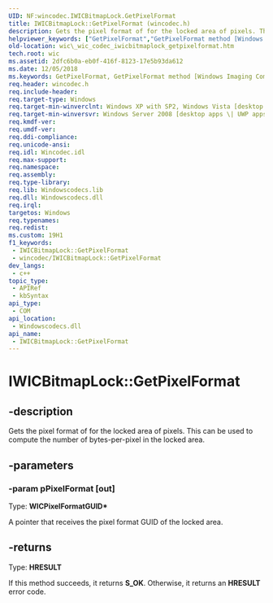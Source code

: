 ```yaml
---
UID: NF:wincodec.IWICBitmapLock.GetPixelFormat
title: IWICBitmapLock::GetPixelFormat (wincodec.h)
description: Gets the pixel format of for the locked area of pixels. This can be used to compute the number of bytes-per-pixel in the locked area.
helpviewer_keywords: ["GetPixelFormat","GetPixelFormat method [Windows Imaging Component]","GetPixelFormat method [Windows Imaging Component]","IWICBitmapLock interface","IWICBitmapLock interface [Windows Imaging Component]","GetPixelFormat method","IWICBitmapLock.GetPixelFormat","IWICBitmapLock::GetPixelFormat","_wic_codec_iwicbitmaplock_getpixelformat","wic._wic_codec_iwicbitmaplock_getpixelformat","wincodec/IWICBitmapLock::GetPixelFormat"]
old-location: wic\_wic_codec_iwicbitmaplock_getpixelformat.htm
tech.root: wic
ms.assetid: 2dfc6b0a-eb0f-416f-8123-17e5b93da612
ms.date: 12/05/2018
ms.keywords: GetPixelFormat, GetPixelFormat method [Windows Imaging Component], GetPixelFormat method [Windows Imaging Component],IWICBitmapLock interface, IWICBitmapLock interface [Windows Imaging Component],GetPixelFormat method, IWICBitmapLock.GetPixelFormat, IWICBitmapLock::GetPixelFormat, _wic_codec_iwicbitmaplock_getpixelformat, wic._wic_codec_iwicbitmaplock_getpixelformat, wincodec/IWICBitmapLock::GetPixelFormat
req.header: wincodec.h
req.include-header: 
req.target-type: Windows
req.target-min-winverclnt: Windows XP with SP2, Windows Vista [desktop apps \| UWP apps]
req.target-min-winversvr: Windows Server 2008 [desktop apps \| UWP apps]
req.kmdf-ver: 
req.umdf-ver: 
req.ddi-compliance: 
req.unicode-ansi: 
req.idl: Wincodec.idl
req.max-support: 
req.namespace: 
req.assembly: 
req.type-library: 
req.lib: Windowscodecs.lib
req.dll: Windowscodecs.dll
req.irql: 
targetos: Windows
req.typenames: 
req.redist: 
ms.custom: 19H1
f1_keywords:
 - IWICBitmapLock::GetPixelFormat
 - wincodec/IWICBitmapLock::GetPixelFormat
dev_langs:
 - c++
topic_type:
 - APIRef
 - kbSyntax
api_type:
 - COM
api_location:
 - Windowscodecs.dll
api_name:
 - IWICBitmapLock::GetPixelFormat
---
```


# IWICBitmapLock::GetPixelFormat


## -description

Gets the pixel format of for the locked area of pixels. This can be used to compute the number of bytes-per-pixel in the locked area.

## -parameters

### -param pPixelFormat [out]

Type: <b>WICPixelFormatGUID*</b>

A pointer that receives the pixel format GUID of the locked area.

## -returns

Type: <b>HRESULT</b>

If this method succeeds, it returns <b xmlns:loc="http://microsoft.com/wdcml/l10n">S_OK</b>. Otherwise, it returns an <b xmlns:loc="http://microsoft.com/wdcml/l10n">HRESULT</b> error code.


